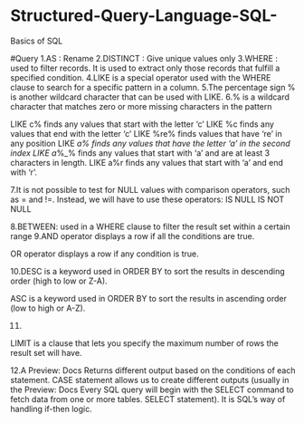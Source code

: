 # Structured-Query-Language-SQL-
Basics of SQL

#Query
1.AS : Rename
2.DISTINCT : Give unique values only
3.WHERE :  used to filter records. It is used to extract only those records that fulfill a specified condition.
4.LIKE is a special operator used with the WHERE clause to search for a specific pattern in a column.
5.The percentage sign % is another wildcard character that can be used with LIKE.
6.% is a wildcard character that matches zero or more missing characters in the pattern

LIKE c% finds any values that start with the letter ‘c’
LIKE %c finds any values that end with the letter ‘c’
LIKE %re% finds values that have ‘re’ in any position
LIKE _a% finds any values that have the letter ‘a’ in the second index
LIKE a_%_% finds any values that start with ‘a’ and are at least 3 characters in length.
LIKE a%r finds any values that start with ‘a’ and end with ‘r’.

7.It is not possible to test for NULL values with comparison operators, such as = and !=.
Instead, we will have to use these operators:
IS NULL
IS NOT NULL

8.BETWEEN: used in a WHERE clause to filter the result set within a certain range
9.AND
 operator displays a row if all the conditions are true.

OR
 operator displays a row if any condition is true.

 10.DESC is a keyword used in ORDER BY to sort the results in descending order (high to low or Z-A).

ASC is a keyword used in ORDER BY to sort the results in ascending order (low to high or A-Z).

11.
LIMIT
 is a clause that lets you specify the maximum number of rows the result set will have.

12.A 
Preview: Docs Returns different output based on the conditions of each statement.
CASE
 statement allows us to create different outputs (usually in the 
Preview: Docs Every SQL query will begin with the SELECT command to fetch data from one or more tables.
SELECT
 statement). It is SQL’s way of handling if-then logic.

